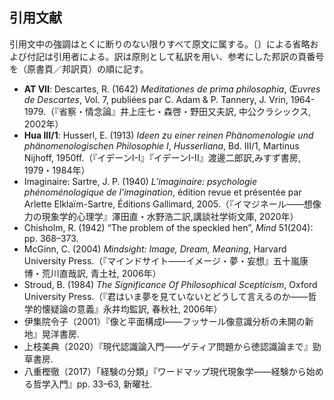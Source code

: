 ## 引用文献

引用文中の強調はとくに断りのない限りすべて原文に属する。〔〕による省略および付記は引用者による。訳は原則として私訳を用い、参考にした邦訳の頁番号を（原書頁／邦訳頁）の順に記す。

- **AT VII**: Descartes, R. (1642) *Meditationes de prima philosophia*, *Œuvres de Descartes*, Vol. 7, publiées par C. Adam & P. Tannery, J. Vrin, 1964-1979.（『省察・情念論』井上庄七・森啓・野田又夫訳, 中公クラシックス, 2002年）
- **Hua III/1**: Husserl, E. (1913) *Ideen zu einer reinen Phänomenologie und phänomenologischen Philosophie I*, *Husserliana*, Bd. III/1, Martinus Nijhoff, 1950ff.（『イデーンI-I』『イデーンI-II』渡邊二郎訳,みすず書房, 1979・1984年）
- Imaginaire: Sartre, J. P. (1940) *L’imaginaire: psychologie phénoménologique de l’imagination*, édition revue et présentée par Arlette Elklaïm-Sartre, Éditions Gallimard, 2005.（『イマジネール——想像力の現象学的心理学』澤田直・水野浩二訳,講談社学術文庫, 2020年）
- Chisholm, R. (1942) “The problem of the speckled hen”, *Mind*<!-- TODO: , --> 51(204): pp. <!-- TODO: pp.を取る -->368–373.
- McGinn, C. (2004) *Mindsight: Image, Dream, Meaning*, Harvard University Press.（『マインドサイト——イメージ・夢・妄想』五十嵐康博・荒川直哉訳, 青土社, 2006年）
- Stroud, B. (1984) *The Significance Of Philosophical Scepticism*, Oxford University Press.（『君はいま夢を見ていないとどうして言えるのか——哲学的懐疑論の意義』永井均監訳<!-- TODO: 岩沢宏和・壁谷彰慶・清水将吾・土屋陽介訳 -->, 春秋社, 2006年）
- 伊集院令子（2001）『像と平面構成Ⅰ——フッサール像意識分析の未開の新地』晃洋書房.
- 上枝美典（2020）『現代認識論入門——ゲティア問題から徳認識論まで』勁草書房.
- 八重樫徹（2017）「経験の分類」『ワードマップ現代現象学——経験から始める哲学入門』pp. 33–63, 新曜社<!-- TODO: pp. は末尾ではないか -->.
